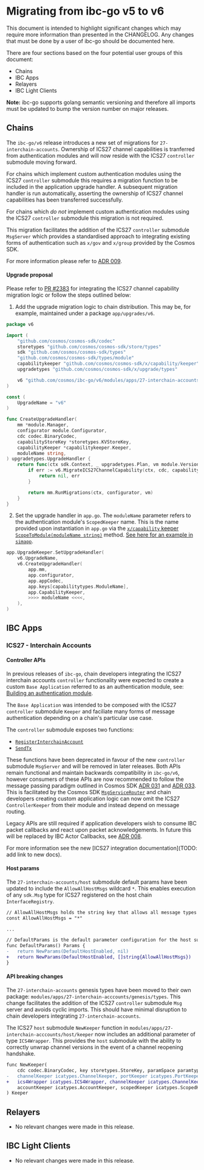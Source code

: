 # Migrating from ibc-go v5 to v6

This document is intended to highlight significant changes which may require more information than presented in the CHANGELOG.
Any changes that must be done by a user of ibc-go should be documented here.

There are four sections based on the four potential user groups of this document:
- Chains
- IBC Apps
- Relayers
- IBC Light Clients

**Note:** ibc-go supports golang semantic versioning and therefore all imports must be updated to bump the version number on major releases.

## Chains

The `ibc-go/v6` release introduces a new set of migrations for `27-interchain-accounts`. Ownership of ICS27 channel capabilities is tranferred from authentication modules and will now reside with the ICS27 `controller` submodule moving forward. 

For chains which implement custom authentication modules using the ICS27 `controller` submodule this requires a migration function to be included in the application upgrade handler. A subsequent migration handler is run automatically, asserting the ownership of ICS27 channel capabilities has been transferred successfully.

For chains which *do not* implement custom authentication modules using the ICS27 `controller` submodule this migration is not required.

This migration facilitates the addition of the ICS27 `controller` submodule `MsgServer` which provides a standardised approach to integrating existing forms of authentication such as `x/gov` and `x/group` provided by the Cosmos SDK. 

For more information please refer to [ADR 009](https://github.com/cosmos/ibc-go/blob/main/docs/architecture/adr-009-v6-ics27-msgserver.md).

#### Upgrade proposal

Please refer to [PR #2383](https://github.com/cosmos/ibc-go/pull/2383) for integrating the ICS27 channel capability migration logic or follow the steps outlined below:

1. Add the upgrade migration logic to chain distribution. This may be, for example, maintained under a package `app/upgrades/v6`.

```go
package v6

import (
	"github.com/cosmos/cosmos-sdk/codec"
	storetypes "github.com/cosmos/cosmos-sdk/store/types"
	sdk "github.com/cosmos/cosmos-sdk/types"
	"github.com/cosmos/cosmos-sdk/types/module"
	capabilitykeeper "github.com/cosmos/cosmos-sdk/x/capability/keeper"
	upgradetypes "github.com/cosmos/cosmos-sdk/x/upgrade/types"

	v6 "github.com/cosmos/ibc-go/v6/modules/apps/27-interchain-accounts/controller/migrations/v6"
)

const (
	UpgradeName = "v6"
)

func CreateUpgradeHandler(
	mm *module.Manager,
	configurator module.Configurator,
	cdc codec.BinaryCodec,
	capabilityStoreKey *storetypes.KVStoreKey,
	capabilityKeeper *capabilitykeeper.Keeper,
	moduleName string,
) upgradetypes.UpgradeHandler {
	return func(ctx sdk.Context, _ upgradetypes.Plan, vm module.VersionMap) (module.VersionMap, error) {
		if err := v6.MigrateICS27ChannelCapability(ctx, cdc, capabilityStoreKey, capabilityKeeper, moduleName); err != nil {
			return nil, err
		}

		return mm.RunMigrations(ctx, configurator, vm)
	}
}
```

2. Set the upgrade handler in `app.go`. The `moduleName` parameter refers to the authentication module's `ScopedKeeper` name. This is the name provided upon instantiation in `app.go` via the [`x/capability` keeper `ScopeToModule(moduleName string)`](https://github.com/cosmos/cosmos-sdk/blob/v0.46.1/x/capability/keeper/keeper.go#L70) method. [See here for an example in `simapp`](https://github.com/cosmos/ibc-go/blob/v5.0.0-rc2/testing/simapp/app.go#L304).

```go
app.UpgradeKeeper.SetUpgradeHandler(
	v6.UpgradeName,
	v6.CreateUpgradeHandler(
        app.mm, 
        app.configurator, 
        app.appCodec, 
        app.keys[capabilitytypes.ModuleName], 
        app.CapabilityKeeper, 
        >>>> moduleName <<<<,
    ),
)
```

## IBC Apps

### ICS27 - Interchain Accounts

#### Controller APIs

In previous releases of `ibc-go`, chain developers integrating the ICS27 interchain accounts `controller` functionality were expected to create a custom `Base Application` referred to as an authentication module, see: [Building an authentication module](https://github.com/cosmos/ibc-go/blob/v5.0.0/docs/apps/interchain-accounts/auth-modules.md).

The `Base Application` was intended to be composed with the ICS27 `controller` submodule `Keeper` and faciliate many forms of message authentication depending on a chain's particular use case.

The `controller` submodule exposes two functions:

- [`RegisterInterchainAccount`](https://github.com/cosmos/ibc-go/blob/v5.0.0/modules/apps/27-interchain-accounts/controller/keeper/account.go#L19)
- [`SendTx`](https://github.com/cosmos/ibc-go/blob/v5.0.0/modules/apps/27-interchain-accounts/controller/keeper/relay.go#L18)

These functions have been deprecated in favour of the new `controller` submodule `MsgServer` and will be removed in later releases. 
Both APIs remain functional and maintain backwards compatibility in `ibc-go/v6`, however consumers of these APIs are now recommended to follow the message passing paradigm outlined in Cosmos SDK [ADR 031](https://github.com/cosmos/cosmos-sdk/blob/main/docs/architecture/adr-031-msg-service.md) and [ADR 033](https://github.com/cosmos/cosmos-sdk/blob/main/docs/architecture/adr-033-protobuf-inter-module-comm.md). This is facilitated by the Cosmos SDK [`MsgServiceRouter`](https://github.com/cosmos/cosmos-sdk/blob/main/baseapp/msg_service_router.go#L17) and chain developers creating custom application logic can now omit the ICS27 `ControllerKeeper` from their module and instead depend on message routing.

Legacy APIs are still required if application developers wish to consume IBC packet callbacks and react upon packet acknowledgements. In future this will be replaced by IBC Actor Callbacks, see [ADR 008](https://github.com/cosmos/ibc-go/pull/1976).

For more information see the new [ICS27 integration documentation](TODO: add link to new docs).

#### Host params

The `27-interchain-accounts/host` submodule default params have been updated to include the `AllowAllHostMsgs` wildcard `*`.
This enables execution of any `sdk.Msg` type for ICS27 registered on the host chain `InterfaceRegistry`.

```diff
// AllowAllHostMsgs holds the string key that allows all message types on interchain accounts host module
const AllowAllHostMsgs = "*"

...

// DefaultParams is the default parameter configuration for the host submodule
func DefaultParams() Params {
-	return NewParams(DefaultHostEnabled, nil)
+	return NewParams(DefaultHostEnabled, []string{AllowAllHostMsgs})
}
```

#### API breaking changes

The `27-interchain-accounts` genesis types have been moved to their own package: `modules/apps/27-interchain-acccounts/genesis/types`.
This change facilitates the addition of the ICS27 `controller` submodule `Msg` server and avoids cyclic imports. This should have minimal disruption to chain developers integrating `27-interchain-accounts`.

The ICS27 `host` submodule `NewKeeper` function in `modules/apps/27-interchain-acccounts/host/keeper` now includes an additional parameter of type `ICS4Wrapper`.
This provides the `host` submodule with the ability to correctly unwrap channel versions in the event of a channel reopening handshake.

```diff
func NewKeeper(
	cdc codec.BinaryCodec, key storetypes.StoreKey, paramSpace paramtypes.Subspace,
-	channelKeeper icatypes.ChannelKeeper, portKeeper icatypes.PortKeeper,
+	ics4Wrapper icatypes.ICS4Wrapper, channelKeeper icatypes.ChannelKeeper, portKeeper icatypes.PortKeeper,
	accountKeeper icatypes.AccountKeeper, scopedKeeper icatypes.ScopedKeeper, msgRouter icatypes.MessageRouter,
) Keeper
```

## Relayers

- No relevant changes were made in this release.

## IBC Light Clients

- No relevant changes were made in this release.
